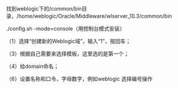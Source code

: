 找到weblogic下的/common/bin目录，/home/weblogic/Oracle/Middleware/wlserver_10.3/common/bin

./config.sh -mode=console（用控制台模式安装）

（1）选择“创建新的Weblogic域”，输入“1”，按回车；

（3）根据自己需要来选择模板，这里选的是第一个；

（4）给domain命名；

（6）设置名称和口令，字母数字，例如weblogic  选择编号操作



